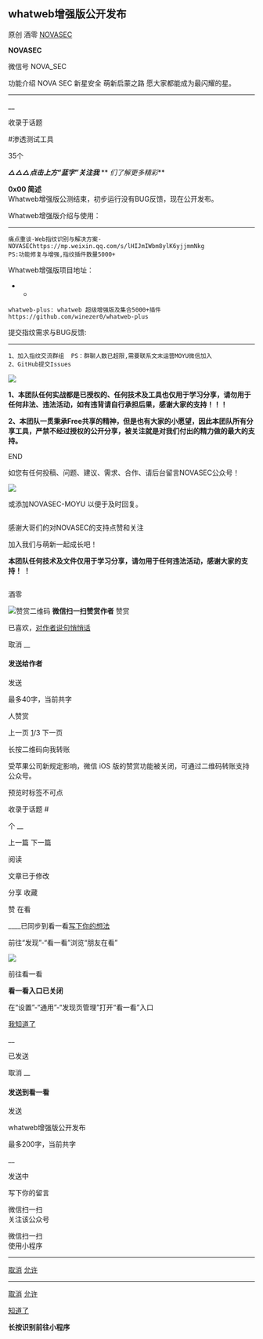 ##  whatweb增强版公开发布

原创 酒零 [ NOVASEC ](javascript:void\(0\);)

**NOVASEC** ![]()

微信号 NOVA_SEC

功能介绍 NOVA SEC 新星安全 萌新启蒙之路 愿大家都能成为最闪耀的星。

____

__

收录于话题

#渗透测试工具

35个

  
**_△△△点击上方“蓝字”关注我_** ** _们了解更多精彩_**  
  
  
  
 **0x00 简述**  
Whatweb增强版公测结束，初步运行没有BUG反馈，现在公开发布。

Whatweb增强版介绍与使用：

  *   *   *   * 

    
    
    痛点重谈-Web指纹识别与解决方案-NOVASEChttps://mp.weixin.qq.com/s/lHIJmIWbm8ylK6yjjmmNkg  
    PS:功能修复与增强,指纹插件数量5000+

Whatweb增强版项目地址：  

  *   * 

    
    
    whatweb-plus: whatweb 超级增强版及集合5000+插件https://github.com/winezer0/whatweb-plus

提交指纹需求与BUG反馈:

  *   *   *   * 

    
    
    1、加入指纹交流群组  PS：群聊人数已超限,需要联系文末运营MOYU微信加入  
    2、GitHub提交Issues

  

![](http://hk-proxy.gitwarp.com/https://raw.githubusercontent.com/tuchuang9/tc1/refs/heads/main/public/20210809163805.png)

  

 **1、本团队任何实战都是已授权的、任何技术及工具也仅用于学习分享，请勿用于任何非法、违法活动，如有违背请自行承担后果，感谢大家的支持！！！**

  

**2、本团队一贯秉承Free共享的精神，但是也有大家的小愿望，因此本团队所有分享工具，严禁不经过授权的公开分享，被关注就是对我们付出的精力做的最大的支持。**

  

  

END

  
  

如您有任何投稿、问题、建议、需求、合作、请后台留言NOVASEC公众号！

![](http://hk-proxy.gitwarp.com/https://raw.githubusercontent.com/tuchuang9/tc1/refs/heads/main/public/20210809163811.png)

或添加NOVASEC-MOYU 以便于及时回复。  

![]()

  

感谢大哥们的对NOVASEC的支持点赞和关注

加入我们与萌新一起成长吧！

  

 **本团队任何技术及文件仅用于学习分享，请勿用于任何违法活动，感谢大家的支持！ ！**

  
  

  

  

![]()

酒零

![赞赏二维码]() **微信扫一扫赞赏作者** 赞赏

已喜欢，[对作者说句悄悄话](javascript:;)

取消 __

#### 发送给作者

发送

最多40字，当前共字

[](javascript:;) 人赞赏

上一页 [1](javascript:;)/3 下一页

长按二维码向我转账

受苹果公司新规定影响，微信 iOS 版的赞赏功能被关闭，可通过二维码转账支持公众号。

预览时标签不可点

收录于话题 #

个 __

上一篇 下一篇

阅读

文章已于修改

分享 收藏

赞 在看

____已同步到看一看[写下你的想法](javascript:;)

前往“发现”-“看一看”浏览“朋友在看”

![](//res.wx.qq.com/mmbizwap/zh_CN/htmledition/images/pic/appmsg/pic_like_comment55871f.png)

前往看一看

**看一看入口已关闭**

在“设置”-“通用”-“发现页管理”打开“看一看”入口

[我知道了](javascript:;)

__

已发送

取消 __

####  发送到看一看

发送

whatweb增强版公开发布

最多200字，当前共字

__

发送中

写下你的留言

微信扫一扫  
关注该公众号

微信扫一扫  
使用小程序

****

[取消](javascript:void\(0\);) [允许](javascript:void\(0\);)

****

[取消](javascript:void\(0\);) [允许](javascript:void\(0\);)

[知道了](javascript:;)

**长按识别前往小程序**

![]()

